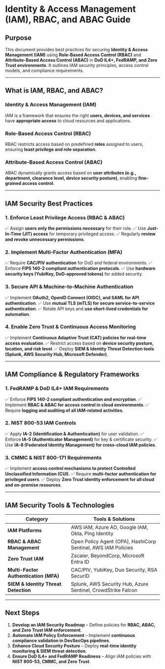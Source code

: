 # **Identity & Access Management (IAM), RBAC, and ABAC Guide**

## **Purpose**
This document provides best practices for securing **Identity & Access Management (IAM)** using **Role-Based Access Control (RBAC)** and **Attribute-Based Access Control (ABAC)** in **DoD IL4+, FedRAMP, and Zero Trust environments**. It outlines IAM security principles, access control models, and compliance requirements.

---

## **What is IAM, RBAC, and ABAC?**

### **Identity & Access Management (IAM)**
IAM is a framework that ensures the right **users, devices, and services** have **appropriate access** to cloud resources and applications.

### **Role-Based Access Control (RBAC)**
RBAC restricts access based on predefined **roles** assigned to users, ensuring **least privilege and role separation**.

### **Attribute-Based Access Control (ABAC)**
ABAC dynamically grants access based on **user attributes (e.g., department, clearance level, device security posture)**, enabling **fine-grained access control**.

---

## **IAM Security Best Practices**

### **1. Enforce Least Privilege Access (RBAC & ABAC)**
✅ Assign **users only the permissions necessary** for their role.
✅ Use **Just-In-Time (JIT) access** for temporary privileged access.
✅ Regularly **review and revoke unnecessary permissions**.

### **2. Implement Multi-Factor Authentication (MFA)**
✅ Require **CAC/PIV authentication** for DoD and federal environments.
✅ Enforce **FIPS 140-2 compliant authentication protocols**.
✅ Use **hardware security keys (YubiKey, DoD-approved tokens)** for added security.

### **3. Secure API & Machine-to-Machine Authentication**
✅ Implement **OAuth2, OpenID Connect (OIDC), and SAML for API authentication**.
✅ Use **mutual TLS (mTLS) for secure service-to-service authentication**.
✅ Rotate API keys and **use short-lived credentials for automation**.

### **4. Enable Zero Trust & Continuous Access Monitoring**
✅ Implement **Continuous Adaptive Trust (CAT) policies for real-time access evaluation**.
✅ Restrict access based on **device security posture, location, and risk level**.
✅ Deploy **SIEM & Identity Threat Detection tools (Splunk, AWS Security Hub, Microsoft Defender)**.

---

## **IAM Compliance & Regulatory Frameworks**

### **1. FedRAMP & DoD IL4+ IAM Requirements**
✅ Enforce **FIPS 140-2 compliant authentication and encryption**.
✅ Implement **RBAC & ABAC for access control in cloud environments**.
✅ Require **logging and auditing of all IAM-related activities**.

### **2. NIST 800-53 IAM Controls**
✅ Apply **IA-2 (Identification & Authentication)** for user validation.
✅ Enforce **IA-5 (Authenticator Management)** for key & certificate security.
✅ Use **IA-8 (Federated Identity Management) for cross-cloud IAM policies**.

### **3. CMMC & NIST 800-171 Requirements**
✅ Implement **access control mechanisms to protect Controlled Unclassified Information (CUI)**.
✅ Require **multi-factor authentication for privileged users**.
✅ Deploy **Zero Trust identity enforcement for all cloud and on-premise resources**.

---

## **IAM Security Tools & Technologies**
| **Category** | **Tools & Solutions** |
|-------------|-----------------------|
| **IAM Platforms** | AWS IAM, Azure AD, Google IAM, Okta, Ping Identity |
| **RBAC & ABAC Management** | Open Policy Agent (OPA), HashiCorp Sentinel, AWS IAM Policies |
| **Zero Trust IAM** | Zscaler, BeyondCorp, Microsoft Entra ID |
| **Multi-Factor Authentication (MFA)** | CAC/PIV, YubiKey, Duo Security, RSA SecurID |
| **SIEM & Identity Threat Detection** | Splunk, AWS Security Hub, Azure Sentinel, CrowdStrike Falcon |

---

## **Next Steps**
1. **Develop an IAM Security Roadmap** – Define policies for **RBAC, ABAC, and Zero Trust IAM enforcement**.
2. **Automate IAM Policy Enforcement** – Implement **continuous compliance validation in DevSecOps pipelines**.
3. **Enhance Cloud Security Posture** – Deploy **real-time identity monitoring & SIEM threat detection**.
4. **Ensure DoD IL4+ and FedRAMP Readiness** – Align IAM policies with **NIST 800-53, CMMC, and Zero Trust**.

